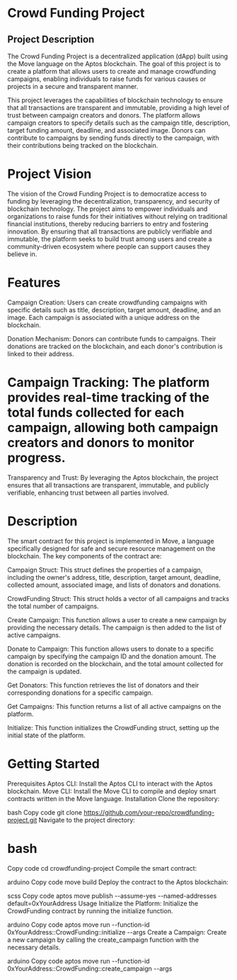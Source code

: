 # Crowd Funding Project
## Project Description
The Crowd Funding Project is a decentralized application (dApp) built using the Move language on the Aptos blockchain. The goal of this project is to create a platform that allows users to create and manage crowdfunding campaigns, enabling individuals to raise funds for various causes or projects in a secure and transparent manner.

This project leverages the capabilities of blockchain technology to ensure that all transactions are transparent and immutable, providing a high level of trust between campaign creators and donors. The platform allows campaign creators to specify details such as the campaign title, description, target funding amount, deadline, and associated image. Donors can contribute to campaigns by sending funds directly to the campaign, with their contributions being tracked on the blockchain.

# Project Vision
The vision of the Crowd Funding Project is to democratize access to funding by leveraging the decentralization, transparency, and security of blockchain technology. The project aims to empower individuals and organizations to raise funds for their initiatives without relying on traditional financial institutions, thereby reducing barriers to entry and fostering innovation. By ensuring that all transactions are publicly verifiable and immutable, the platform seeks to build trust among users and create a community-driven ecosystem where people can support causes they believe in.

# Features
Campaign Creation: Users can create crowdfunding campaigns with specific details such as title, description, target amount, deadline, and an image. Each campaign is associated with a unique address on the blockchain.

Donation Mechanism: Donors can contribute funds to campaigns. Their donations are tracked on the blockchain, and each donor's contribution is linked to their address.

# Campaign Tracking: The platform provides real-time tracking of the total funds collected for each campaign, allowing both campaign creators and donors to monitor progress.

Transparency and Trust: By leveraging the Aptos blockchain, the project ensures that all transactions are transparent, immutable, and publicly verifiable, enhancing trust between all parties involved.

# Description
The smart contract for this project is implemented in Move, a language specifically designed for safe and secure resource management on the blockchain. The key components of the contract are:

Campaign Struct: This struct defines the properties of a campaign, including the owner's address, title, description, target amount, deadline, collected amount, associated image, and lists of donators and donations.

CrowdFunding Struct: This struct holds a vector of all campaigns and tracks the total number of campaigns.

Create Campaign: This function allows a user to create a new campaign by providing the necessary details. The campaign is then added to the list of active campaigns.

Donate to Campaign: This function allows users to donate to a specific campaign by specifying the campaign ID and the donation amount. The donation is recorded on the blockchain, and the total amount collected for the campaign is updated.

Get Donators: This function retrieves the list of donators and their corresponding donations for a specific campaign.

Get Campaigns: This function returns a list of all active campaigns on the platform.

Initialize: This function initializes the CrowdFunding struct, setting up the initial state of the platform.

# Getting Started
Prerequisites
Aptos CLI: Install the Aptos CLI to interact with the Aptos blockchain.
Move CLI: Install the Move CLI to compile and deploy smart contracts written in the Move language.
Installation
Clone the repository:

bash
Copy code
git clone https://github.com/your-repo/crowdfunding-project.git
Navigate to the project directory:

# bash
Copy code
cd crowdfunding-project
Compile the smart contract:

arduino
Copy code
move build
Deploy the contract to the Aptos blockchain:

scss
Copy code
aptos move publish --assume-yes --named-addresses default=0xYourAddress
Usage
Initialize the Platform: Initialize the CrowdFunding contract by running the initialize function.

arduino
Copy code
aptos move run --function-id 0xYourAddress::CrowdFunding::initialize --args <signer>
Create a Campaign: Create a new campaign by calling the create_campaign function with the necessary details.

arduino
Copy code
aptos move run --function-id 0xYourAddress::CrowdFunding::create_campaign --args <title> <description> <target> <deadline> <image>
Donate to a Campaign: Donate to a campaign by calling the donate_to_campaign function with the campaign ID and donation amount.

arduino
Copy code
aptos move run --function-id 0xYourAddress::CrowdFunding::donate_to_campaign --args <campaign_id> <amount>
View Campaigns: Retrieve the list of active campaigns by calling the get_campaigns function.

arduino
Copy code
aptos move run --function-id 0xYourAddress::CrowdFunding::get_campaigns
View Donators: View the list of donators and their contributions for a specific campaign by calling the get_donators function.

arduino
Copy code
aptos move run --function-id 0xYourAddress::CrowdFunding::get_donators --args <campaign_id>
Contributing
Contributions to the Crowd Funding Project are welcome! If you have ideas for new features or improvements, feel free to fork the repository and submit a pull request.

# License
This project is licensed under the MIT License. See the LICENSE file for details.
